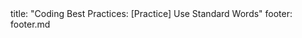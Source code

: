 <frontmatter>
title: "Coding Best Practices: [Practice] Use Standard Words"
footer: footer.md
</frontmatter>

<include src="unit-inPage-asFlat.md" boilerplate />